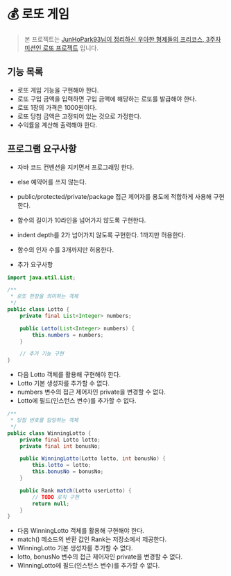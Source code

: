 # 💰 로또 게임
> 본 프로젝트는 [JunHoPark93님이 정리하신 우아한 형제들의 프리코스, 3주차 미션인 로또 프로젝트](https://github.com/JunHoPark93/woowacourse-projects) 입니다.	

## 기능 목록	
* 로또 게임 기능을 구현해야 한다. 
* 로또 구입 금액을 입력하면 구입 금액에 해당하는 로또를 발급해야 한다. 
* 로또 1장의 가격은 1000원이다. 
* 로또 당첨 금액은 고정되어 있는 것으로 가정한다. 
* 수익률을 계산해 출력해야 한다.

## 프로그램 요구사항

* 자바 코드 컨벤션을 지키면서 프로그래밍 한다.
* else 예약어를 쓰지 않는다.
* public/protected/private/package 접근 제어자를 용도에 적합하게 사용해 구현한다.
* 함수의 길이가 10라인을 넘어가지 않도록 구현한다.
* indent depth를 2가 넘어가지 않도록 구현한다. 1까지만 허용한다.
* 함수의 인자 수를 3개까지만 허용한다. 

* 추가 요구사항

```java
import java.util.List;

/**
 * 로또 한장을 의미하는 객체
 */
public class Lotto {
    private final List<Integer> numbers;

    public Lotto(List<Integer> numbers) {
        this.numbers = numbers;
    }

    // 추가 기능 구현
}
```
* 다음 Lotto 객체를 활용해 구현해야 한다. 
* Lotto 기본 생성자를 추가할 수 없다. 
* numbers 변수의 접근 제어자인 private을 변경할 수 없다. 
* Lotto에 필드(인스턴스 변수)를 추가할 수 없다.

```java
/**
 * 당첨 번호를 담당하는 객체
 */
public class WinningLotto {
    private final Lotto lotto;
    private final int bonusNo;

    public WinningLotto(Lotto lotto, int bonusNo) {
        this.lotto = lotto;
        this.bonusNo = bonusNo;
    }

    public Rank match(Lotto userLotto) {
        // TODO 로직 구현
        return null;
    }
}
```
* 다음 WinningLotto 객체를 활용해 구현해야 한다. 
* match() 메소드의 반환 값인 Rank는 저장소에서 제공한다. 
* WinningLotto 기본 생성자를 추가할 수 없다. 
* lotto, bonusNo 변수의 접근 제어자인 private을 변경할 수 없다. 
* WinningLotto에 필드(인스턴스 변수)를 추가할 수 없다.

